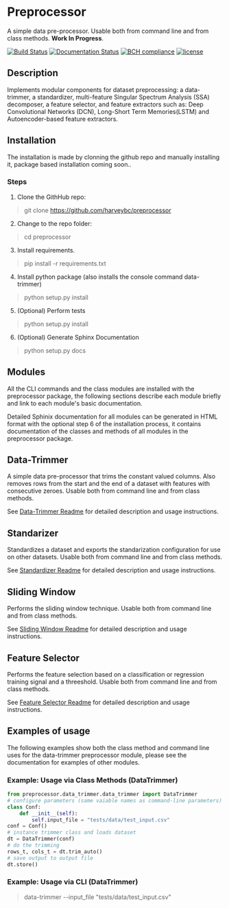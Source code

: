 # Preprocessor

A simple data pre-processor. Usable both from command line and from class methods. __Work In Progress__.

[![Build Status](https://travis-ci.org/harveybc/preprocessor.svg?branch=master)](https://travis-ci.org/harveybc/preprocessor)
[![Documentation Status](https://readthedocs.org/projects/docs/badge/?version=latest)](https://harveybc-preprocessor.readthedocs.io/en/latest/)
[![BCH compliance](https://bettercodehub.com/edge/badge/harveybc/preprocessor?branch=master)](https://bettercodehub.com/)
[![license](https://img.shields.io/github/license/mashape/apistatus.svg?maxAge=2592000)](https://github.com/harveybc/preprocessor/blob/master/LICENSE)

## Description

Implements modular components for dataset preprocessing: a data-trimmer, a standardizer, multi-feature Singular Spectrum Analysis (SSA) decomposer, a feature selector, and feature extractors such as:  Deep Convolutional Networks (DCN), Long-Short Term Memories(LSTM) and Autoencoder-based feature extractors.

## Installation

The installation is made by clonning the github repo and manually installing it, package based installation coming soon..

### Steps
1. Clone the GithHub repo:   
> git clone https://github.com/harveybc/preprocessor
2. Change to the repo folder:
> cd preprocessor
3. Install requirements.
> pip install -r requirements.txt
4. Install python package (also installs the console command data-trimmer)
> python setup.py install
5. (Optional) Perform tests
> python setup.py install
6. (Optional) Generate Sphinx Documentation
> python setup.py docs

## Modules

All the CLI commands and the class modules are installed with the preprocessor package, the following sections describe each module briefly and link to each module's basic documentation. 

Detailed Sphinix documentation for all modules can be generated in HTML format with the optional step 6 of the installation process, it contains documentation of the classes and methods of all modules in the preprocessor package. 

## Data-Trimmer

A simple data pre-processor that trims the constant valued columns.  Also removes rows from the start and the end of a dataset with features with consecutive zeroes. Usable both from command line and from class methods.

See [Data-Trimmer Readme](../master/README_data_trimmer.md) for detailed description and usage instructions.

## Standarizer

Standardizes a dataset and exports the standarization configuration for use on other datasets. Usable both from command line and from class methods.

See [Standardizer Readme](../master/README_standardizer.md) for detailed description and usage instructions.

## Sliding Window

Performs the sliding window technique. Usable both from command line and from class methods.

See [Sliding Window Readme](../master/README_sliding_window.md) for detailed description and usage instructions.

## Feature Selector

Performs the feature selection based on a classification or regression training signal and a threeshold. Usable both from command line and from class methods.

See [Feature Selector Readme](../master/README_feature_selector.md) for detailed description and usage instructions.

## Examples of usage

The following examples show both the class method and command line uses for the data-trimmer preprocessor module, please see the documentation for examples of other modules.

### Example: Usage via Class Methods (DataTrimmer)
```python
from preprocessor.data_trimmer.data_trimmer import DataTrimmer
# configure parameters (same vaiable names as command-line parameters)
class Conf:
    def __init__(self):
        self.input_file = "tests/data/test_input.csv"
conf = Conf()
# instance trimmer class and loads dataset
dt = DataTrimmer(conf)
# do the trimming
rows_t, cols_t = dt.trim_auto()
# save output to output file
dt.store()
```

### Example: Usage via CLI (DataTrimmer)

> data-trimmer --input_file "tests/data/test_input.csv"







